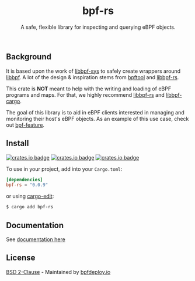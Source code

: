 <div align="center">
  <h1>bpf-rs</h1>
    <p>
      A safe, flexible library for inspecting and querying eBPF objects.
    </p>
  <br>
</div>

## Background

It is based upon the work of [libbpf-sys](https://github.com/libbpf/libbpf-sys) to safely create wrappers around [libbpf](https://github.com/libbpf/libbpf). A lot of the design & inspiration stems from [bpftool](https://github.com/libbpf/bpftool) and [libbpf-rs](https://docs.rs/libbpf-rs).

This crate is **NOT** meant to help with the writing and loading of eBPF programs and maps. For that, we highly recommend [libbpf-rs](https://docs.rs/libbpf-rs) and [libbpf-cargo](https://docs.rs/libbpf-cargo).

The goal of this library is to aid in eBPF clients interested in managing and monitoring their host's eBPF objects. As an example of this use case, check out [bpf-feature](https://docs.rs/bpf-feature/0.0.1/bpf_feature/).

## Install

[![crates.io badge](https://img.shields.io/crates/v/bpf-rs.svg)](https://crates.io/crates/bpf-rs)
[![crates.io badge](https://img.shields.io/crates/l/bpf-rs.svg)](https://crates.io/crates/bpf-rs)
[![crates.io badge](https://img.shields.io/docsrs/bpf-rs/latest.svg)](https://docs.rs/bpf-rs)

To use in your project, add into your `Cargo.toml`:

```toml
[dependencies]
bpf-rs = "0.0.9"
```

or using [cargo-edit](https://github.com/killercup/cargo-edit):

```sh
$ cargo add bpf-rs
```

## Documentation

See [documentation here](https://docs.rs/bpf-rs/)

## License

[BSD 2-Clause](https://choosealicense.com/licenses/bsd-2-clause) - Maintained by [bpfdeploy.io](https://bpfdeploy.io)
